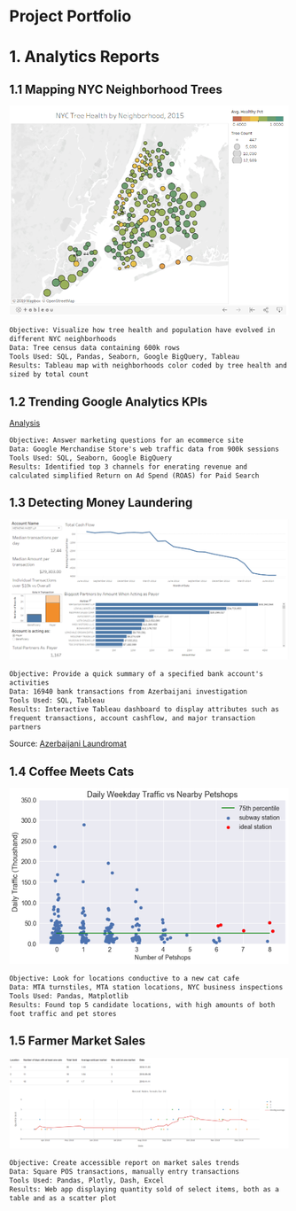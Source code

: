 # Project Portfolio

# 1. Analytics Reports

## 1.1 Mapping NYC Neighborhood Trees
[![tree_map](./img/tree_map.png)](https://www.kaggle.com/douglasl/nyc-trees)
    
    Objective: Visualize how tree health and population have evolved in different NYC neighborhoods
    Data: Tree census data containing 600k rows 
    Tools Used: SQL, Pandas, Seaborn, Google BigQuery, Tableau
    Results: Tableau map with neighborhoods color coded by tree health and sized by total count 


## 1.2 Trending Google Analytics KPIs
[Analysis](https://www.kaggle.com/douglasl/ga-bigquery-ecommerce-analysis-2)

    Objective: Answer marketing questions for an ecommerce site 
    Data: Google Merchandise Store's web traffic data from 900k sessions  
    Tools Used: SQL, Seaborn, Google BigQuery
    Results: Identified top 3 channels for enerating revenue and calculated simplified Return on Ad Spend (ROAS) for Paid Search


## 1.3 Detecting Money Laundering 

[![aml_dashboard](./img/az_dashboard.png)](https://public.tableau.com/views/AzerbaijaniLaundromatDashboardsWIP_15614256807360/AccountInfo?:embed=y&:display_count=yes&:origin=viz_share_link)

    Objective: Provide a quick summary of a specified bank account's activities
    Data: 16940 bank transactions from Azerbaijani investigation
    Tools Used: SQL, Tableau
    Results: Interactive Tableau dashboard to display attributes such as frequent transactions, account cashflow, and major transaction partners
Source: [Azerbaijani Laundromat](https://www.occrp.org/en/azerbaijanilaundromat/)

## 1.4 Coffee Meets Cats
[![pet_subway](./img/pet_subway_scatter.png)](https://github.com/Douglas-L/coffee_meets_cats)

    Objective: Look for locations conductive to a new cat cafe 
    Data: MTA turnstiles, MTA station locations, NYC business inspections
    Tools Used: Pandas, Matplotlib
    Results: Found top 5 candidate locations, with high amounts of both foot traffic and pet stores

## 1.5 Farmer Market Sales
[![market_sales](./img/market_sales.png)](https://github.com/Douglas-L/market_sales)

    Objective: Create accessible report on market sales trends 
    Data: Square POS transactions, manually entry transactions
    Tools Used: Pandas, Plotly, Dash, Excel
    Results: Web app displaying quantity sold of select items, both as a table and as a scatter plot 

<!-- ## 1.6 Instacart Market Basket Analysis
    Objective: 
    Data: 
    Tools Used: 
    Results: 

# 2. Natural Language Processing 

## 2.1 [Project Owl] Parsing Emergency Help Requests
    Objective: 
    Data: 
    Tools Used: 
    Results: 

## 2.2 Recommending Journal Articles 
    Objective: 
    Data: 28k scraped journal abstracts 
    Tools Used: Scrapy, Pandas, SK-learn, Tableau
    Results: 

## 2.3 Classfiying Insincere Questions 
    Objective: 
    Data: 
    Tools Used: 
    Results: 

## 2.4 Unbiasing Toxic Comments 
    Objective: 
    Data: 
    Tools Used: 
    Results: 

# 3. Machine Learning 

## 3.1 Predicting Wildfire Size
    Objective: 
    Data: 
    Tools Used: 
    Results: 

## 3.2 Pasture Snap
    Objective: 
    Data: 
    Tools Used: 
    Results:  -->